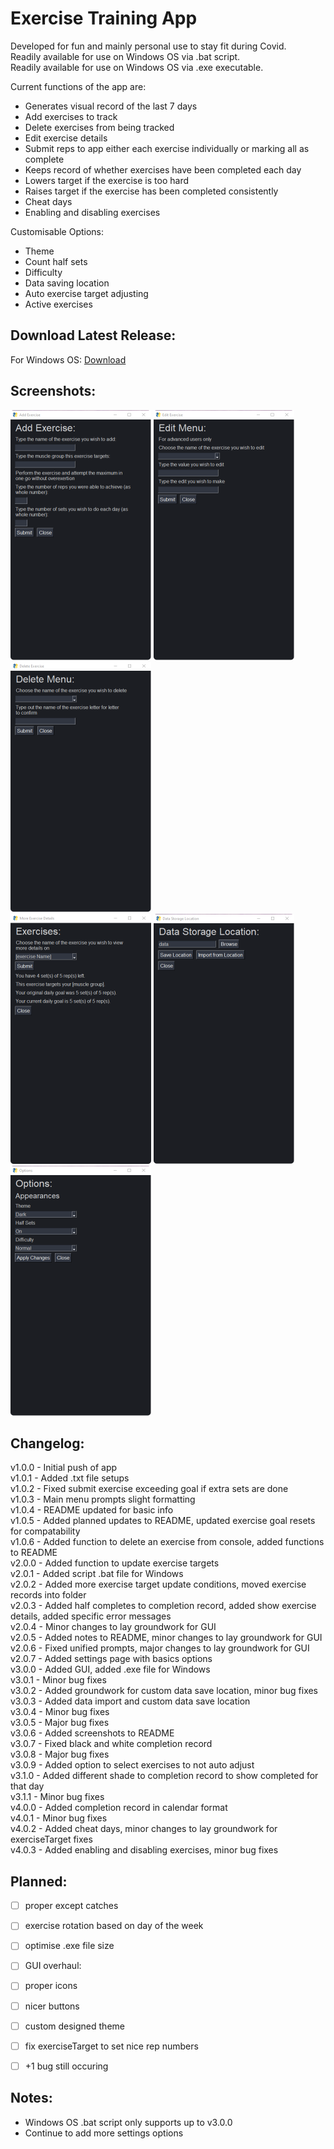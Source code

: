 # Exercise Training App
Developed for fun and mainly personal use to stay fit during Covid.  
Readily available for use on Windows OS via .bat script.  
Readily available for use on Windows OS via .exe executable.  
  
Current functions of the app are:  
- Generates visual record of the last 7 days
- Add exercises to track  
- Delete exercises from being tracked  
- Edit exercise details  
- Submit reps to app either each exercise individually or marking all as complete  
- Keeps record of whether exercises have been completed each day  
- Lowers target if the exercise is too hard  
- Raises target if the exercise has been completed consistently  
- Cheat days  
- Enabling and disabling exercises  
  
Customisable Options:  
- Theme  
- Count half sets  
- Difficulty  
- Data saving location  
- Auto exercise target adjusting  
- Active exercises  

## Download Latest Release:
For Windows OS: [Download](https://github.com/Na7Kwan/exercise-training-app/releases/latest)  
## Screenshots:
![Add Exercise Menu](images/add-225x400.png) ![Edit Exercise Menu](images/edit-225x400.png) ![Delete Exercise Menu](images/delete-225x400.png)  
![View Exercise Details](images/exercise%20details-225x400.png) ![Data Location Menu](images/data-225x400.png) ![Options Menu](images/options-225x400.png)
## Changelog:
v1.0.0 - Initial push of app  
v1.0.1 - Added .txt file setups  
v1.0.2 - Fixed submit exercise exceeding goal if extra sets are done  
v1.0.3 - Main menu prompts slight formatting  
v1.0.4 - README updated for basic info  
v1.0.5 - Added planned updates to README, updated exercise goal resets for compatability  
v1.0.6 - Added function to delete an exercise from console, added functions to README  
v2.0.0 - Added function to update exercise targets  
v2.0.1 - Added script .bat file for Windows  
v2.0.2 - Added more exercise target update conditions, moved exercise records into folder  
v2.0.3 - Added half completes to completion record, added show exercise details, added specific error messages  
v2.0.4 - Minor changes to lay groundwork for GUI  
v2.0.5 - Added notes to README, minor changes to lay groundwork for GUI  
v2.0.6 - Fixed unified prompts, major changes to lay groundwork for GUI  
v2.0.7 - Added settings page with basics options  
v3.0.0 - Added GUI, added .exe file for Windows  
v3.0.1 - Minor bug fixes  
v3.0.2 - Added groundwork for custom data save location, minor bug fixes  
v3.0.3 - Added data import and custom data save location  
v3.0.4 - Minor bug fixes  
v3.0.5 - Major bug fixes  
v3.0.6 - Added screenshots to README  
v3.0.7 - Fixed black and white completion record  
v3.0.8 - Major bug fixes  
v3.0.9 - Added option to select exercises to not auto adjust  
v3.1.0 - Added different shade to completion record to show completed for that day  
v3.1.1 - Minor bug fixes  
v4.0.0 - Added completion record in calendar format  
v4.0.1 - Minor bug fixes  
v4.0.2 - Added cheat days, minor changes to lay groundwork for exerciseTarget fixes  
v4.0.3 - Added enabling and disabling exercises, minor bug fixes
## Planned:
- [ ] proper except catches  
- [ ] exercise rotation based on day of the week  
- [ ] optimise .exe file size  
  
- [ ] GUI overhaul:  
- [ ] proper icons  
- [ ] nicer buttons  
- [ ] custom designed theme  
  
- [ ] fix exerciseTarget to set nice rep numbers  
- [ ] +1 bug still occuring  
## Notes:
- Windows OS .bat script only supports up to v3.0.0  
- Continue to add more settings options  